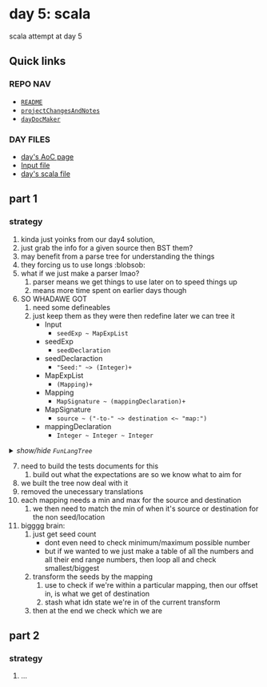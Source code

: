 # day 5: scala
  scala attempt at day 5
## Quick links
### REPO NAV
* [`README`](./README.md)
* [`projectChangesAndNotes`](./projectChangesAndNotes.md)
* [`dayDocMaker`](./dayDocMaker.md)
### DAY FILES
* [day's AoC page](https://adventofcode.com/2023/day/5)
* [Input file](https://adventofcode.com/2023/day/5/input)
* [day's scala file](../../src/main/scala/day5.scala)
## part 1
### strategy
1. kinda just yoinks from our day4 solution,
2. just grab the info for a given source then BST them?
3. may benefit from a parse tree for understanding the things
4. they forcing us to use longs :blobsob:
5. what if we just make a parser lmao?
    1. parser means we get things to use later on to speed things up
    2. means more time spent on earlier days though
6. SO WHADAWE GOT
    1. need some defineables
    2. just keep them as they were then redefine later we can tree it
        * Input
          - `seedExp ~ MapExpList`
        * seedExp
          - `seedDeclaration`
        * seedDeclaraction
          - `"Seed:" ~> (Integer)+`
        * MapExpList
          - `(Mapping)+`
        * Mapping
          - `MapSignature ~ (mappingDeclaration)+`
        * MapSignature
          - `source ~ ("-to-" ~> destination <~ "map:")`
        * mappingDeclaration
          - `Integer ~ Integer ~ Integer`

<details><summary><i>show/hide <code>FunLangTree</code></i></summary>

```mermaid
classDiagram
    %% ===================================
    %% ===================================
    %% === supers

    class FunLangNode

    class Type
    
    class Identifier{
        String
    }

    %% ===================================
    %% ===================================
    %% === super children

    class Exp
    FunLangNode <|-- Exp

    class Program {
        Program(Exp)
    }
    FunLangNode <|-- Program

    class Idn{
        +Identifier idn
    }
    FunLangNode <|-- Idn
    Identifier <.. Idn

    class Defn {
        Defn(Vector[IdnDef], Exp)
    }
    FunLangNode <|-- Defn

    %% ===================================
    %% ===================================
    %% === identifier branch branch

    class IdnDef
    Exp <|-- IdnDef
    Idn <.. IdnDef

    class IdnUse
    Exp <|-- IdnUse
    Idn <.. IdnUse

    %% ===================================
    %% ===================================
    %% === Type branch

    class BoolType
    Type <|-- BoolType

    class FunType{
        FunType(Type,Type)
    }
    Type <|-- FunType

    class IntType
    Type <|-- IntType

    class ListType{
        ListType(Type)
    }
    Type <|-- ListType

    class TupleType{
        TupleType(Vector[Type])
    }
    Type <|-- TupleType

    class UnknownType
    Type <|-- UnknownType

    %% ===================================
    %% ===================================
    %% === Exp branch

    class WithDoExp{
        WithDoExp(Vector[Defn],Exp)
    }
    Exp <|-- WithDoExp
    Defn <.. WithDoExp

    
    class AppExp{
        AppExp(Exp,Exp)
    }
    Exp <|-- AppExp

     
    class LamExp{
        LamExp(Vector[IdnDef],Exp)
    }
    Exp <|-- LamExp
    IdnDef <.. LamExp

    
    class TupleExp{
        TupleExp(Vector[Exp])
    }
    Exp <|-- TupleExp

    
    class ListExp{
        ListExp(Vector[Exp])
    }
    Exp <|-- ListExp

    
    class BoolExp{
        BoolExp(Boolean)
    }
    Exp <|-- BoolExp

    
    class EqualExp{
        EqualExp(Exp,Exp)
    }
    Exp <|-- EqualExp

    
    class IfExp{
        IfExp(Exp,Exp,Exp)
    }
    Exp <|-- IfExp

    
    class IntExp{
        IntExp(Int)
    }
    Exp <|-- IntExp

    
    class LessExp{
        LessExp(Exp,Exp)
    }
    Exp <|-- LessExp

    class MinusExp{
        MinusExp(Exp,Exp)
    }
    Exp <|-- MinusExp

    
    class PlusExp{
        PlusExp(Exp,Exp)
    }
    Exp <|-- PlusExp

    
    class SlashExp{
        SlashExp(Exp,Exp)
    }
    Exp <|-- SlashExp

    
    class StarExp{
        StarExp(Exp,Exp)
    }
    Exp <|-- StarExp

    
    class ConsExp{
        ConsExp(Exp,Exp)
    }
    Exp <|-- ConsExp

    %% ===================================
    %% ===================================
```
</details>

7. need to build the tests documents for this 
    1. build out what the expectations are so we know what to aim for
8. we built the tree now deal with it
9. removed the unecessary translations
10. each mapping needs a min and max for the source and destination
    1. we then need to match the min of when it's source or destination for the non seed/location
11. bigggg brain:
    1. just get seed count
        * dont even need to check minimum/maximum possible number
        * but if we wanted to we just make a table of all the numbers and all their end range numbers, then loop all and check smallest/biggest
    2. transform the seeds by the mapping
        1. use to check if we're within a particular mapping, then our offset in, is what we get of destination
        2. stash what idn state we're in of the current transform
    3. then at the end we check which we are


## part 2
### strategy
1. ...
